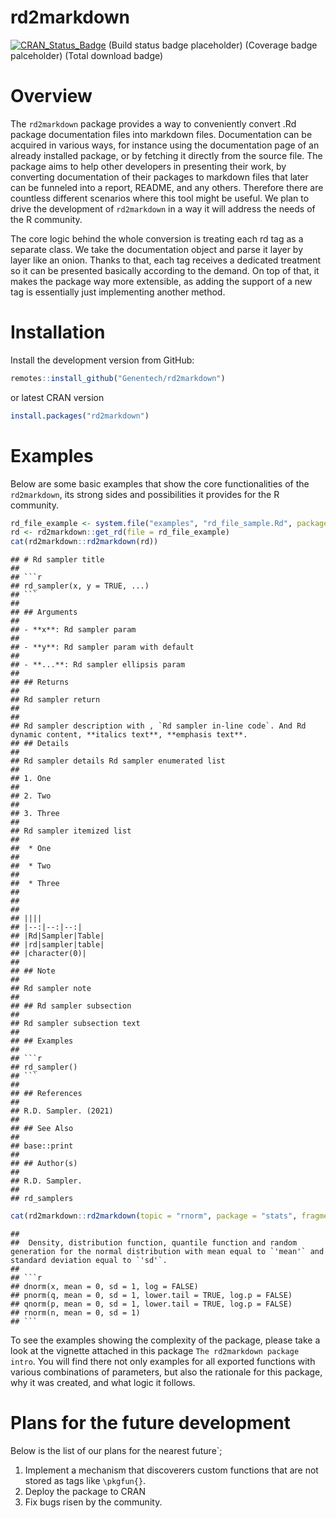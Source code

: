 
# rd2markdown

[![CRAN_Status_Badge](http://www.r-pkg.org/badges/version/rd2markdown)](https://cran.r-project.org/package=rd2markdown)
(Build status badge placeholder) (Coverage badge palceholder) (Total
download badge)

# Overview

The `rd2markdown` package provides a way to conveniently convert .Rd
package documentation files into markdown files. Documentation can be
acquired in various ways, for instance using the documentation page of
an already installed package, or by fetching it directly from the source
file. The package aims to help other developers in presenting their
work, by converting documentation of their packages to markdown files
that later can be funneled into a report, README, and any others.
Therefore there are countless different scenarios where this tool might
be useful. We plan to drive the development of `rd2markdown` in a way it
will address the needs of the R community.

The core logic behind the whole conversion is treating each rd tag as a
separate class. We take the documentation object and parse it layer by
layer like an onion. Thanks to that, each tag receives a dedicated
treatment so it can be presented basically according to the demand. On
top of that, it makes the package way more extensible, as adding the
support of a new tag is essentially just implementing another method.

# Installation

Install the development version from GitHub:

``` r
remotes::install_github("Genentech/rd2markdown")
```

or latest CRAN version

``` r
install.packages("rd2markdown")
```

# Examples

Below are some basic examples that show the core functionalities of the
`rd2markdown`, its strong sides and possibilities it provides for the R
community.

``` r
rd_file_example <- system.file("examples", "rd_file_sample.Rd", package = "rd2markdown")
rd <- rd2markdown::get_rd(file = rd_file_example)
cat(rd2markdown::rd2markdown(rd))
```

    ## # Rd sampler title
    ## 
    ## ```r
    ## rd_sampler(x, y = TRUE, ...)
    ## ```
    ## 
    ## ## Arguments
    ## 
    ## - **x**: Rd sampler param
    ## 
    ## - **y**: Rd sampler param with default
    ## 
    ## - **...**: Rd sampler ellipsis param
    ## 
    ## ## Returns
    ## 
    ## Rd sampler return 
    ## 
    ## 
    ## Rd sampler description with , `Rd sampler in-line code`. And Rd dynamic content, **italics text**, **emphasis text**. 
    ## ## Details
    ## 
    ## Rd sampler details Rd sampler enumerated list 
    ## 
    ## 1. One
    ## 
    ## 2. Two
    ## 
    ## 3. Three
    ## 
    ## Rd sampler itemized list 
    ## 
    ##  * One
    ## 
    ##  * Two
    ## 
    ##  * Three
    ## 
    ## 
    ## 
    ## ||||
    ## |--:|--:|--:|
    ## |Rd|Sampler|Table|
    ## |rd|sampler|table|
    ## |character(0)|
    ## 
    ## ## Note
    ## 
    ## Rd sampler note 
    ## 
    ## ## Rd sampler subsection
    ## 
    ## Rd sampler subsection text 
    ## 
    ## ## Examples
    ## 
    ## ```r
    ## rd_sampler()
    ## ```
    ## 
    ## ## References
    ## 
    ## R.D. Sampler. (2021) 
    ## 
    ## ## See Also
    ## 
    ## base::print 
    ## 
    ## ## Author(s)
    ## 
    ## R.D. Sampler. 
    ## 
    ## rd_samplers

``` r
cat(rd2markdown::rd2markdown(topic = "rnorm", package = "stats", fragments = c("description", "usage")))
```

    ## 
    ##  Density, distribution function, quantile function and random  generation for the normal distribution with mean equal to `'mean'` and standard deviation equal to `'sd'`. 
    ## 
    ## ```r
    ## dnorm(x, mean = 0, sd = 1, log = FALSE)
    ## pnorm(q, mean = 0, sd = 1, lower.tail = TRUE, log.p = FALSE)
    ## qnorm(p, mean = 0, sd = 1, lower.tail = TRUE, log.p = FALSE)
    ## rnorm(n, mean = 0, sd = 1)
    ## ```

To see the examples showing the complexity of the package, please take a
look at the vignette attached in this package
`The rd2markdown package intro`. You will find there not only examples
for all exported functions with various combinations of parameters, but
also the rationale for this package, why it was created, and what logic
it follows.

# Plans for the future development

Below is the list of our plans for the nearest future\`;

1.  Implement a mechanism that discoverers custom functions that are not
    stored as tags like `\pkgfun{}`.
2.  Deploy the package to CRAN
3.  Fix bugs risen by the community.

